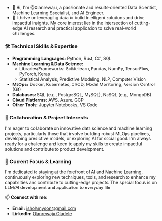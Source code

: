 - 👋 Hi, I'm @Olanrewaju, a passionate and results-oriented Data Scientist, Machine Learning Specialist, and AI Engineer. 
- 👀 I thrive on leveraging data to build intelligent solutions and drive impactful insights. My core interest lies in the intersection of cutting-edge AI research and practical application to solve real-world challenges.

### 🛠️ Technical Skills & Expertise

*   **Programming Languages:** Python, Rust, C#, SQL
*   **Machine Learning & Data Science:**
    *   Libraries/Frameworks: Scikit-learn, Pandas, NumPy, TensorFlow, PyTorch, Keras
    *   Statistical Analysis, Predictive Modeling, NLP, Computer Vision
*   **MLOps:** Docker, Kubernetes, CI/CD, Model Monitoring, Version Control (Git)
*   **Databases:** SQL (e.g., PostgreSQL, MySQL), NoSQL (e.g., MongoDB)
*   **Cloud Platforms:** AWS, Azure, GCP
*   **Other Tools:** Jupyter Notebooks, VS Code

### 🤝 Collaboration & Project Interests

I'm eager to collaborate on innovative data science and machine learning projects, particularly those that involve building robust MLOps pipelines, developing predictive models, or exploring AI for social good. I'm always ready for a challenge and keen to apply my skills to create impactful solutions and contribute to product development.

### 🌱 Current Focus & Learning

I'm dedicated to staying at the forefront of AI and Machine Learning, continuously exploring new techniques, tools, and research to enhance my capabilities and contribute to cutting-edge projects. The special focus is on LLM/AI development and application to everyday life 

📫 **Connect with me:**
*   **Email:** isholamyson@gmail.com
*   **LinkedIn:** [Olanrewaju Oladele](http://www.linkedin.com/in/olanrewajuoladele)

<!---
Ray-jace/Ray-jace is a ✨ special ✨ repository because its `README.md` (this file) appears on your GitHub profile.
You can click the Preview link to take a look at your changes.
--->
